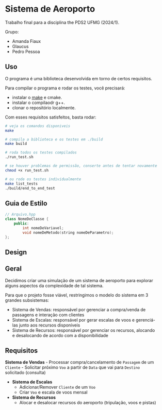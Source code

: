 # Sistema de Aeroporto

Trabalho final para a disciplina the PDS2 UFMG (2024/1).

Grupo:
- Amanda Fiaux
- Glaucus
- Pedro Pessoa

## Uso

O programa é uma biblioteca desenvolvida em torno de certos requisitos.

Para compilar o programa e rodar os testes, você precisará:
- instalar o [make](https://www.gnu.org/software/make/) e cmake.
- instalar o compilaodr g++.
- clonar o repositório localmente.

Com esses requisitos satisfeitos, basta rodar:

```bash
# veja os comandos disponiveis
make

# compila a biblioteca e os testes em ./build
make build

# roda todos os testes compilados
./run_test.sh

# se houver problemas de permissão, conserte antes de tentar novamente
chmod +x run_test.sh

# ou rode os testes individualmente
make list_tests
./build/end_to_end_test
```

## Guia de Estilo

```cpp
// Arquivo.hpp
class NomeDeClasse {
    public:
        int nomeDeVariavel;
        void nomeDeMetodo(string nomeDeParametro);
}; 
```

## Design

## Geral

Decidimos criar uma simulação de um sistema de aeroporto para explorar alguns aspectos da complexidade de tal sistema.

Para que o projeto fosse viável, restringimos o modelo do sistema em 3 grandes subsistemas:
- Sistema de Vendas: responsável por gerenciar a compra/venda de passagens e interação com clientes
- Sistema de Escalas: responsável por gerar escalas de voos e gerenciá-las junto aos recursos disponíveis
- Sistema de Recursos: responsável por gerenciar os recursos, alocando e desalocando de acordo com a disponibilidade

## Requisitos

**Sistema de Vendas**
    - Processar compra/cancelamento de `Passagem` de um `Cliente`
    - Solicitar próximo `Voo` a partir de `Data` que vai para `Destino` solicitado (consulta)
- **Sistema de Escalas**
    - Adicionar/Remover `Cliente` de um `Voo`
    - Criar `Voo` e escala de voos mensal
- **Sistema de Recursos**
    - Alocar e desalocar recursos do aeroporto (tripulação, voos e pistas)
